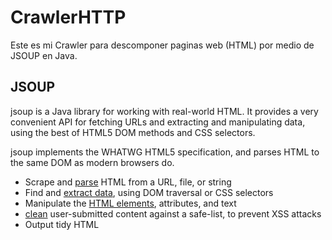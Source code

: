 # CrawlerHTTP

Este es mi Crawler para descomponer paginas web (HTML) por medio de JSOUP en Java.

## JSOUP

jsoup is a Java library for working with real-world HTML. It provides a very convenient API for fetching URLs and extracting and manipulating data, using the best of HTML5 DOM methods and CSS selectors.

jsoup implements the WHATWG HTML5 specification, and parses HTML to the same DOM as modern browsers do.

* Scrape and [parse](https://jsoup.org/cookbook/input/parse-document-from-string) HTML from a URL, file, or string
* Find and [extract data](https://jsoup.org/cookbook/extracting-data/selector-syntax), using DOM traversal or CSS selectors
* Manipulate the [HTML elements](https://jsoup.org/cookbook/modifying-data/set-html), attributes, and text
* [clean](https://jsoup.org/cookbook/cleaning-html/safelist-sanitizer) user-submitted content against a safe-list, to prevent XSS attacks
* Output tidy HTML

